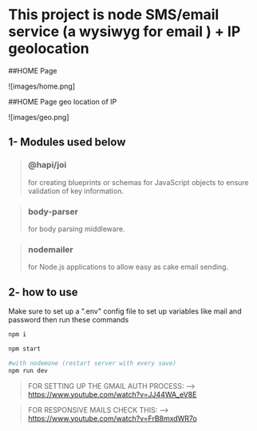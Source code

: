 # This project is node SMS/email service (a wysiwyg for email ) + IP geolocation

##HOME Page

![images/home.png]

##HOME Page geo location of IP

![images/geo.png]


## 1- Modules used below

> ### @hapi/joi ###
 >for creating blueprints or schemas for JavaScript objects to ensure validation of key information.

> ### body-parser ###
>for body parsing middleware.

> ### nodemailer ###
>for Node.js applications to allow easy as cake email sending.

## 2- how to use
  
  Make sure to set up a ".env" config file to set up variables like mail and password
  then run these commands 
  
```bash
npm i

npm start

#with nodemone (restart server with every save)
npm run dev

```


>FOR SETTING UP THE GMAIL AUTH PROCESS: --> 
https://www.youtube.com/watch?v=JJ44WA_eV8E


>FOR RESPONSIVE MAILS CHECK THIS: --> 
https://www.youtube.com/watch?v=FrB8mxdWR7o
